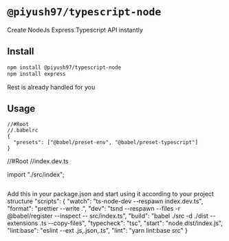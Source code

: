 # `@piyush97/typescript-node`

Create NodeJs Express Typescript API instantly

## Install

```bash
npm install @piyush97/typescript-node
npm install express
```

Rest is already handled for you

## Usage

```
//#Root
//.babelrc
{
  "presets": ["@babel/preset-env", "@babel/preset-typescript"]
}
```

//#Root
//index.dev.ts

import "./src/index";

```

```

Add this in your package.json and start using it according to your project structure
"scripts": {
"watch": "ts-node-dev --respawn index.dev.ts",
"format": "prettier --write .",
"dev": "tsnd --respawn --files -r @babel/register --inspect -- src/index.ts",
"build": "babel ./src -d ./dist --extensions .ts --copy-files",
"typecheck": "tsc",
"start": "node dist/index.js",
"lint:base": "eslint --ext .js,.json,.ts",
"lint": "yarn lint:base src"
}

```

```
